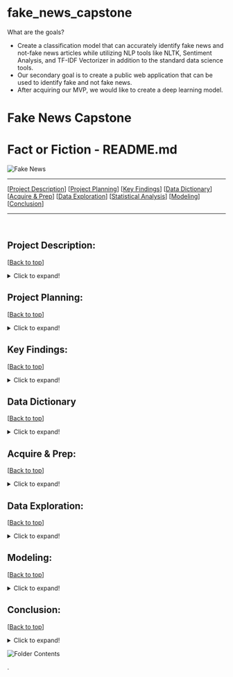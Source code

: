 # fake_news_capstone

What are the goals?
- Create a classification model that can accurately identify fake news and not-fake news articles while utilizing NLP tools like NLTK, Sentiment Analysis, and TF-IDF Vectorizer in addition to the standard data science tools.
- Our secondary goal is to create a public web application that can be used to identify fake and not fake news.
- After acquiring our MVP, we would like to create a deep learning model.

# Fake News Capstone

# <a name="top"></a>Fact or Fiction - README.md
![Fake News](https://github.com/ljackson707/Fake-News-Capstone/fake_news_capstone/raw/main/Photos/fof.jpg)
***
[[Project Description](#project_description)]
[[Project Planning](#planning)]
[[Key Findings](#findings)]
[[Data Dictionary](#dictionary)]
[[Acquire & Prep](#acquire_and_prep)]
[[Data Exploration](#explore)]
[[Statistical Analysis](#stats)]
[[Modeling](#model)]
[[Conclusion](#conclusion)]
___
​
## <a name="project_description"></a>Project Description:
[[Back to top](#top)]

<details>
  <summary>Click to expand!</summary>

### Description
- Our team seeks to differentiate fake news from real news through the exploration and analysis of keywords and phrases of random news articles. We will utilize NLP tools and build a classification model in hopes to shed light on purposely misleading information. 

### Goals
- What are the goals?
    - Create a classification model that can accurately identify fake news and not-fake news articles while utilizing NLP tools like NLTK, Sentiment Analysis, and TF-IDF Vectorizer in addition to the standard data science tools.
    - Our secondary goal is to create a public web application that can be used to identify fake and not fake news.
    - After acquiring our MVP, we would like to create a deep learning model.

### Where did you get the data?
- We acquired the data from the Kaggle online database.

### Data Contents:
- 20,826 unqiue Real articals
- 17,903 unique Fake articals
- 38,729 total unique articals
- Title of artical
- Text of artical
- Subject of artical
- Date of when the artical was posted.

### Link to data: 
https://www.kaggle.com/clmentbisaillon/fake-and-real-news-dataset?select=Fake.csv

</details>
    
    
## <a name="planning"></a>Project Planning: 
[[Back to top](#top)]
<details>
  <summary>Click to expand!</summary>

### Projet Outline:
    
- Acquisiton of data through Kaggles online database.

- Prepare and clean data with python/NLP tools - Jupyter Labs
    - Tokenize
    - Lemmatize
    - Remove stop words

- Explore data
    - Identfy top 10 words in fake news and non-fake news articales.
    - Comapre the propation of words that show up in fake news vs real news.
    - Generate bigrams and trigrams to vizualize two to three word sequences and their relationships to fake or real news.
    - Generate single word, bigram, trigram, word clouds to vizualize reiterations for specifc words and word sequences.
    - Calcaute TF, IDF, TF-IDF.
    - Create a final explore.py with helper fucntions

- Feature Engineering (after MVP)
    - Use sentiment anaylis to add extra features to second iteration model.
    - Add more features based on findings in exploration.

- Modeling
    - Establish baseline
    - Evaluate training data on each calssifcation model type
    - Select MVP model
    - Create final model.py with helper functions

- Presentation
    - Finalize README
    - Create story board
    - Write script
    - Create MVP presentation
    - Practice presentation
    - Record
        
### Hypothesis
- Fake news articals are more prone to have politically driven words such as:
    -

### Target variable
- is_fake (If the news article is fake news)

</details>

    
## <a name="findings"></a>Key Findings:
[[Back to top](#top)]

<details>
  <summary>Click to expand!</summary>

### Explore:
- Findings:

### Stats
- Findings: 

### Modeling:
- Findings:

***

    
</details>

## <a name="dictionary"></a>Data Dictionary  
[[Back to top](#top)]

<details>
  <summary>Click to expand!</summary>

### Data Used
    
| Attribute | Definition | Data Type |
| ----- | ----- | ----- |
| title  |  The title of the artical | string |     
| text |  The text of the artical | string |    
| subject | The subject of the artical | string |
| date | The date at which the artical was posted | string |
| is_fake | If the news article is fake news | string |

***
</details>

## <a name="acquire_and_prep"></a>Acquire & Prep:
[[Back to top](#top)]

<details>
  <summary>Click to expand!</summary>

### Acquire Data:
- Gather data from Kaggle online database.

### Acquire.py 
| Function Name | Purpose |
| ----- | ----- |
|  |  |


### Prepare Data
- To clean the data we had to:
    - 
    - 
    - 

- From here we :
    - 
    - 
    - 

### Wrangle.py 
| Function Name | Purpose |
| ----- | ----- |
|  |  |
​
***
    
</details>

## <a name="explore"></a>Data Exploration:
[[Back to top](#top)]

<details>
  <summary>Click to expand!</summary>

### Findings:
- 

### Explore.py 
| Function Name | Definition |
| ------------ | ------------- |
|  |  |


### Function1 used:
- Outcome of the use of the function 
​
### Function2 used:
- Outcome of the use of the function 
​
***

</details>    

## <a name="model"></a>Modeling:
[[Back to top](#top)]
<details>
  <summary>Click to expand!</summary>

Summary of modeling choices...

### Baseline

- Baseline Results: 
    - Median In sample = 0.16
    - Median Out of sample = 0.15
        
### Models and R<sup>2</sup> Values:
- Will run the following models:
    - 
    -
    -


### Baseline Model

Training/In-Sample:

Validation/Out-of-Sample: 



### Model 1
    
Training/In-Sample:  0.012348907010552293 
    
Validation/Out-of-Sample:  0.011532822479710627
    

    
### Model 2
    
Training/In-Sample:  0.01234045919349956 
    
Validation/Out-of-Sample:  0.011536767590909373
    

    
### Model 3
    
Training/In-Sample:  0.012288891953326782 
    
Validation/Out-of-Sample:  0.011543443686491118
    

    
### Model 4
    
Training/In-Sample:  0.012288891953326782 
    
Validation/Out-of-Sample:  0.011543443686491118



### Model.py 
| Function Name | Definition |
| ------------ | ------------- |
|  |  |


### Use Table below as a template for all Modeling results for easy comparison:

| Model | Training/In Sample | Validation/Out of Sample | R<sup>2</sup> Value |
| ---- | ----| ---- | ---- |
|  |   |  |  |
|  |   |  |  |
|  |   |  |  |
|  |   |  |  |
|  |   |  |  |
|  |   |  |  |

## Best Model:
- 

- Why did you choose this model?
    - 

## Testing the Model

- Model Test Results
     - Out-of-Sample Performance:  0.1518694361646674


***

</details>  

## <a name="conclusion"></a>Conclusion:
[[Back to top](#top)]
<details>
  <summary>Click to expand!</summary>



    

</details>  

![Folder Contents]()


>>>>>>>>>>>>>>>
.
